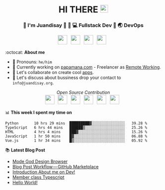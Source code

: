 <div align="center">
  <h1> HI THERE <img src="https://media.giphy.com/media/hvRJCLFzcasrR4ia7z/giphy.gif" width="25px"></h1>
</div>

<div align="center">
<h3> 👱 I'm Juandisay 🏹 👱 💻 Fullstack Dev 🏹 🌏 DevOps </h3>
</div>
<p align='center'>
<a href="https://www.linkedin.com/in/juandisay/"><img height="30" src="https://raw.githubusercontent.com/trinwin/trinwin/master/icons/linkedin.png?raw=true"></a>&nbsp;&nbsp;
<a href="https://medium.com/@juandisay"><img height="30" src="https://raw.githubusercontent.com/trinwin/trinwin/master/icons/medium.png?raw=true"></a>&nbsp;&nbsp;
<a href="https://twitter.com/juandisay"><img height="30" src="https://raw.githubusercontent.com/trinwin/trinwin/master/icons/twitter.png?raw=true"></a>&nbsp;&nbsp;
<a href="https://dev.to/juandisay"><img height="30" src="https://raw.githubusercontent.com/trinwin/trinwin/master/icons/devto.png?raw=true"></a>&nbsp;&nbsp;


:octocat: **About me** 

- 👱 Pronouns: `he/him`
- 🔭 Currently working on [papamana.com](https://papamana.com) - Freelancer as [Remote Working](https://juandisay.org/awesome-remote-job/).
- 👯 Let's collaborate on create cool [apps](https://calendly.com/juandisay/collabs).
- 🤔 Let's discuss about bussiness drop your contact to `info@juandisay.org`.

<p align='center'>
<i> Open Source Contribution </i> <br>
<a href="https://github.com/DianaProject" target="_blank"><img height="30" src="https://avatars2.githubusercontent.com/u/24384746"></a>&nbsp;&nbsp;
<a href="https://github.com/upwoker" target="_blank"><img height="30" src="https://avatars2.githubusercontent.com/u/58653308"></a>&nbsp;&nbsp;
<a href="https://github.com/nurse4human" target="_blank"><img height="30" src="https://avatars0.githubusercontent.com/u/63691984"></a>&nbsp;&nbsp;
<a href="https://github.com/AgricultureTech" target="_blank"><img height="30" src="https://avatars1.githubusercontent.com/u/71110037"></a>&nbsp;&nbsp;
<a href="https://github.com/LetGoFarmer" target="_blank"><img height="30" src="https://avatars1.githubusercontent.com/u/71113271"></a>&nbsp;&nbsp;
<a href="https://github.com/dooflex" target="_blank"><img height="30" src="https://avatars0.githubusercontent.com/u/71158196"></a>&nbsp;&nbsp;
 
 📊 **This week I spent my time on**
 <!--START_SECTION:waka-->
```text
Python       10 hrs 29 mins  █████████▓░░░░░░░░░░░░░░░   39.28 % 
TypeScript   6 hrs 44 mins   ██████▒░░░░░░░░░░░░░░░░░░   25.26 % 
HTML         4 hrs 4 mins    ███▓░░░░░░░░░░░░░░░░░░░░░   15.26 % 
JavaScript   1 hr 50 mins    █▓░░░░░░░░░░░░░░░░░░░░░░░   06.88 % 
Vue.js       1 hr 34 mins    █▒░░░░░░░░░░░░░░░░░░░░░░░   05.92 % 
```
<!--END_SECTION:waka-->

📚 **Latest Blog Post**
<!-- BLOG-POST-LIST:START -->
- [Mode God Design Browser](https://dev.to/juandisay/mode-god-design-browser-10ch)
- [Blog Post Workflow — GitHub Marketplace](https://medium.com/@juandisay/blog-post-workflow-github-marketplace-dc5e748637ca?source=rss-2c9425bfc472------2)
- [Introduction About me on Dev!](https://dev.to/juandisay/introduction-4cnd)
- [Member class Typescript](https://medium.com/10minuteread/member-class-typescript-cc691b9dd841?source=rss-2c9425bfc472------2)
- [Hello World!](https://medium.com/10minuteread/hello-world-219e248b6589?source=rss-2c9425bfc472------2)
<!-- BLOG-POST-LIST:END -->
